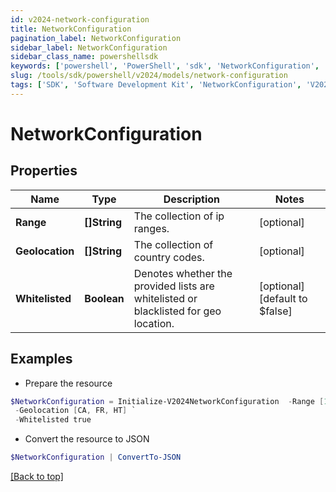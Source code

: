 ```yaml
---
id: v2024-network-configuration
title: NetworkConfiguration
pagination_label: NetworkConfiguration
sidebar_label: NetworkConfiguration
sidebar_class_name: powershellsdk
keywords: ['powershell', 'PowerShell', 'sdk', 'NetworkConfiguration', 'V2024NetworkConfiguration'] 
slug: /tools/sdk/powershell/v2024/models/network-configuration
tags: ['SDK', 'Software Development Kit', 'NetworkConfiguration', 'V2024NetworkConfiguration']
---
```



# NetworkConfiguration

## Properties

Name | Type | Description | Notes
------------ | ------------- | ------------- | -------------
**Range** | **[]String** | The collection of ip ranges. | [optional] 
**Geolocation** | **[]String** | The collection of country codes. | [optional] 
**Whitelisted** | **Boolean** | Denotes whether the provided lists are whitelisted or blacklisted for geo location. | [optional] [default to $false]

## Examples

- Prepare the resource
```powershell
$NetworkConfiguration = Initialize-V2024NetworkConfiguration  -Range [1.3.7.2, 255.255.255.252/30] `
 -Geolocation [CA, FR, HT] `
 -Whitelisted true
```

- Convert the resource to JSON
```powershell
$NetworkConfiguration | ConvertTo-JSON
```


[[Back to top]](#) 

